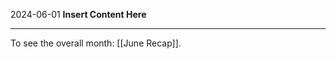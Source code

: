 2024-06-01
__Insert Content Here__
_______________________
To see the overall month: [[June Recap]].